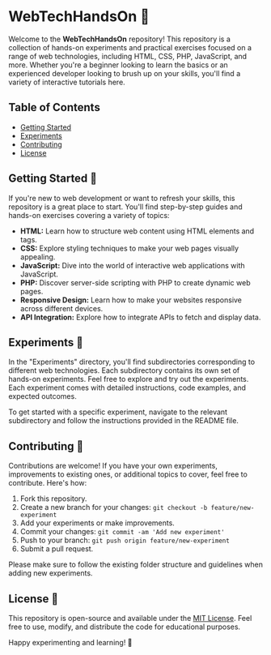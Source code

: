 # WebTechHandsOn 🚀

Welcome to the **WebTechHandsOn** repository! This repository is a collection of hands-on experiments and practical exercises focused on a range of web technologies, including HTML, CSS, PHP, JavaScript, and more. Whether you're a beginner looking to learn the basics or an experienced developer looking to brush up on your skills, you'll find a variety of interactive tutorials here.

## Table of Contents

- [Getting Started](#getting-started)
- [Experiments](#experiments)
- [Contributing](#contributing)
- [License](#license)

## Getting Started 🏁

If you're new to web development or want to refresh your skills, this repository is a great place to start. You'll find step-by-step guides and hands-on exercises covering a variety of topics:

- **HTML:** Learn how to structure web content using HTML elements and tags.
- **CSS:** Explore styling techniques to make your web pages visually appealing.
- **JavaScript:** Dive into the world of interactive web applications with JavaScript.
- **PHP:** Discover server-side scripting with PHP to create dynamic web pages.
- **Responsive Design:** Learn how to make your websites responsive across different devices.
- **API Integration:** Explore how to integrate APIs to fetch and display data.

## Experiments 🧪

In the "Experiments" directory, you'll find subdirectories corresponding to different web technologies. Each subdirectory contains its own set of hands-on experiments. Feel free to explore and try out the experiments. Each experiment comes with detailed instructions, code examples, and expected outcomes.

To get started with a specific experiment, navigate to the relevant subdirectory and follow the instructions provided in the README file.

## Contributing 🤝

Contributions are welcome! If you have your own experiments, improvements to existing ones, or additional topics to cover, feel free to contribute. Here's how:

1. Fork this repository.
2. Create a new branch for your changes: `git checkout -b feature/new-experiment`
3. Add your experiments or make improvements.
4. Commit your changes: `git commit -am 'Add new experiment'`
5. Push to your branch: `git push origin feature/new-experiment`
6. Submit a pull request.

Please make sure to follow the existing folder structure and guidelines when adding new experiments.

## License 📜

This repository is open-source and available under the [MIT License](LICENSE). Feel free to use, modify, and distribute the code for educational purposes.

Happy experimenting and learning! 🚀

